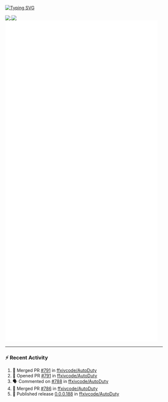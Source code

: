 [![Typing SVG](https://readme-typing-svg.demolab.com?font=Fira+Code&duration=1000&pause=1000&multiline=true&repeat=false&width=435&lines=Simon+Latusek+%7C+Gameplay+Engineer)](https://git.io/typing-svg)

<a href="https://github.com/anuraghazra/github-readme-stats">
  <img height=200 align="center" src="https://github-readme-stats.vercel.app/api?username=erdelf&theme=radical" />
</a>
<a href="https://github.com/anuraghazra/convoychat">
  <img height=200 align="center" src="https://streak-stats.demolab.com?user=erdelf&theme=radical&mode=weekly" />
</a>

<picture>
  <img src="/github-metrics.svg" alt="Metrics">
</picture>

---

### :zap: Recent Activity
<!--START_SECTION:activity-->
1. 🎉 Merged PR [#791](https://github.com/ffxivcode/AutoDuty/pull/791) in [ffxivcode/AutoDuty](https://github.com/ffxivcode/AutoDuty)
2. 💪 Opened PR [#791](https://github.com/ffxivcode/AutoDuty/pull/791) in [ffxivcode/AutoDuty](https://github.com/ffxivcode/AutoDuty)
3. 🗣 Commented on [#788](https://github.com/ffxivcode/AutoDuty/issues/788#issuecomment-2652312168) in [ffxivcode/AutoDuty](https://github.com/ffxivcode/AutoDuty)
4. 🎉 Merged PR [#786](https://github.com/ffxivcode/AutoDuty/pull/786) in [ffxivcode/AutoDuty](https://github.com/ffxivcode/AutoDuty)
5. 🚀 Published release [0.0.0.188](https://github.com/ffxivcode/AutoDuty/releases/tag/0.0.0.188) in [ffxivcode/AutoDuty](https://github.com/ffxivcode/AutoDuty)
<!--END_SECTION:activity-->

<!--
**erdelf/erdelf** is a ✨ _special_ ✨ repository because its `README.md` (this file) appears on your GitHub profile.

Here are some ideas to get you started:

- 🔭 I’m currently working on ...
- 🌱 I’m currently learning ...
- 👯 I’m looking to collaborate on ...
- 🤔 I’m looking for help with ...
- 💬 Ask me about ...
- 📫 How to reach me: ...
- 😄 Pronouns: ...
- ⚡ Fun fact: ...
-->
